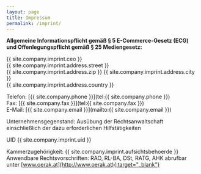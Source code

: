 ```yaml
---
layout: page
title: Impressum
permalink: /imprint/
---
```


**Allgemeine Informationspflicht gemäß § 5 E-Commerce-Gesetz (ECG) und Offenlegungspflicht gemäß § 25 Mediengesetz:**

{{ site.company.imprint.ceo }}<br>
{{ site.company.imprint.address.street }}<br>
{{ site.company.imprint.address.zip }} {{ site.company.imprint.address.city }}<br>
{{ site.company.imprint.address.country }}

Telefon: [{{ site.company.phone }}](tel:{{ site.company.phone }})<br>
Fax: [{{ site.company.fax }}](tel:{{ site.company.fax }})<br>
E-Mail: [{{ site.company.email }}](mailto:{{ site.company.email }})

Unternehmensgegenstand: Ausübung der Rechtsanwaltschaft einschließlich der dazu erforderlichen Hilfstätigkeiten

UID {{ site.company.imprint.uid }}

Kammerzugehörigkeit: {{ site.company.imprint.aufsichtsbehoerde }} <br>
Anwendbare Rechtsvorschriften: RAO, RL-BA, DSt, RATG, AHK abrufbar unter [www.oerak.at](http://www.oerak.at){:target="_blank"}
